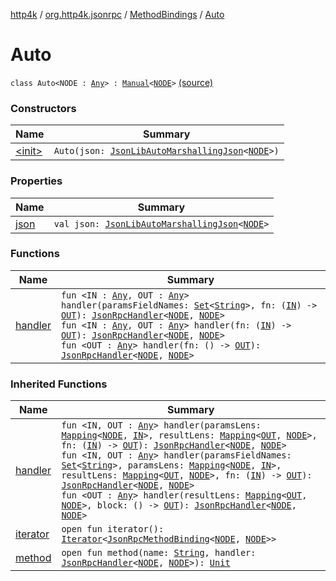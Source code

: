 [http4k](../../../index.md) / [org.http4k.jsonrpc](../../index.md) / [MethodBindings](../index.md) / [Auto](./index.md)

# Auto

`class Auto<NODE : `[`Any`](https://kotlinlang.org/api/latest/jvm/stdlib/kotlin/-any/index.html)`> : `[`Manual`](../-manual/index.md)`<`[`NODE`](index.md#NODE)`>` [(source)](https://github.com/http4k/http4k/blob/master/http4k-jsonrpc/src/main/kotlin/org/http4k/jsonrpc/MethodBindings.kt#L36)

### Constructors

| Name | Summary |
|---|---|
| [&lt;init&gt;](-init-.md) | `Auto(json: `[`JsonLibAutoMarshallingJson`](../../../org.http4k.format/-json-lib-auto-marshalling-json/index.md)`<`[`NODE`](index.md#NODE)`>)` |

### Properties

| Name | Summary |
|---|---|
| [json](json.md) | `val json: `[`JsonLibAutoMarshallingJson`](../../../org.http4k.format/-json-lib-auto-marshalling-json/index.md)`<`[`NODE`](index.md#NODE)`>` |

### Functions

| Name | Summary |
|---|---|
| [handler](handler.md) | `fun <IN : `[`Any`](https://kotlinlang.org/api/latest/jvm/stdlib/kotlin/-any/index.html)`, OUT : `[`Any`](https://kotlinlang.org/api/latest/jvm/stdlib/kotlin/-any/index.html)`> handler(paramsFieldNames: `[`Set`](https://kotlinlang.org/api/latest/jvm/stdlib/kotlin.collections/-set/index.html)`<`[`String`](https://kotlinlang.org/api/latest/jvm/stdlib/kotlin/-string/index.html)`>, fn: (`[`IN`](handler.md#IN)`) -> `[`OUT`](handler.md#OUT)`): `[`JsonRpcHandler`](../../-json-rpc-handler.md)`<`[`NODE`](index.md#NODE)`, `[`NODE`](index.md#NODE)`>`<br>`fun <IN : `[`Any`](https://kotlinlang.org/api/latest/jvm/stdlib/kotlin/-any/index.html)`, OUT : `[`Any`](https://kotlinlang.org/api/latest/jvm/stdlib/kotlin/-any/index.html)`> handler(fn: (`[`IN`](handler.md#IN)`) -> `[`OUT`](handler.md#OUT)`): `[`JsonRpcHandler`](../../-json-rpc-handler.md)`<`[`NODE`](index.md#NODE)`, `[`NODE`](index.md#NODE)`>`<br>`fun <OUT : `[`Any`](https://kotlinlang.org/api/latest/jvm/stdlib/kotlin/-any/index.html)`> handler(fn: () -> `[`OUT`](handler.md#OUT)`): `[`JsonRpcHandler`](../../-json-rpc-handler.md)`<`[`NODE`](index.md#NODE)`, `[`NODE`](index.md#NODE)`>` |

### Inherited Functions

| Name | Summary |
|---|---|
| [handler](../-manual/handler.md) | `fun <IN, OUT : `[`Any`](https://kotlinlang.org/api/latest/jvm/stdlib/kotlin/-any/index.html)`> handler(paramsLens: `[`Mapping`](../../-mapping/index.md)`<`[`NODE`](../-manual/index.md#NODE)`, `[`IN`](../-manual/handler.md#IN)`>, resultLens: `[`Mapping`](../../-mapping/index.md)`<`[`OUT`](../-manual/handler.md#OUT)`, `[`NODE`](../-manual/index.md#NODE)`>, fn: (`[`IN`](../-manual/handler.md#IN)`) -> `[`OUT`](../-manual/handler.md#OUT)`): `[`JsonRpcHandler`](../../-json-rpc-handler.md)`<`[`NODE`](../-manual/index.md#NODE)`, `[`NODE`](../-manual/index.md#NODE)`>`<br>`fun <IN, OUT : `[`Any`](https://kotlinlang.org/api/latest/jvm/stdlib/kotlin/-any/index.html)`> handler(paramsFieldNames: `[`Set`](https://kotlinlang.org/api/latest/jvm/stdlib/kotlin.collections/-set/index.html)`<`[`String`](https://kotlinlang.org/api/latest/jvm/stdlib/kotlin/-string/index.html)`>, paramsLens: `[`Mapping`](../../-mapping/index.md)`<`[`NODE`](../-manual/index.md#NODE)`, `[`IN`](../-manual/handler.md#IN)`>, resultLens: `[`Mapping`](../../-mapping/index.md)`<`[`OUT`](../-manual/handler.md#OUT)`, `[`NODE`](../-manual/index.md#NODE)`>, fn: (`[`IN`](../-manual/handler.md#IN)`) -> `[`OUT`](../-manual/handler.md#OUT)`): `[`JsonRpcHandler`](../../-json-rpc-handler.md)`<`[`NODE`](../-manual/index.md#NODE)`, `[`NODE`](../-manual/index.md#NODE)`>`<br>`fun <OUT : `[`Any`](https://kotlinlang.org/api/latest/jvm/stdlib/kotlin/-any/index.html)`> handler(resultLens: `[`Mapping`](../../-mapping/index.md)`<`[`OUT`](../-manual/handler.md#OUT)`, `[`NODE`](../-manual/index.md#NODE)`>, block: () -> `[`OUT`](../-manual/handler.md#OUT)`): `[`JsonRpcHandler`](../../-json-rpc-handler.md)`<`[`NODE`](../-manual/index.md#NODE)`, `[`NODE`](../-manual/index.md#NODE)`>` |
| [iterator](../-manual/iterator.md) | `open fun iterator(): `[`Iterator`](https://kotlinlang.org/api/latest/jvm/stdlib/kotlin.collections/-iterator/index.html)`<`[`JsonRpcMethodBinding`](../../-json-rpc-method-binding/index.md)`<`[`NODE`](../-manual/index.md#NODE)`, `[`NODE`](../-manual/index.md#NODE)`>>` |
| [method](../-manual/method.md) | `open fun method(name: `[`String`](https://kotlinlang.org/api/latest/jvm/stdlib/kotlin/-string/index.html)`, handler: `[`JsonRpcHandler`](../../-json-rpc-handler.md)`<`[`NODE`](../-manual/index.md#NODE)`, `[`NODE`](../-manual/index.md#NODE)`>): `[`Unit`](https://kotlinlang.org/api/latest/jvm/stdlib/kotlin/-unit/index.html) |
